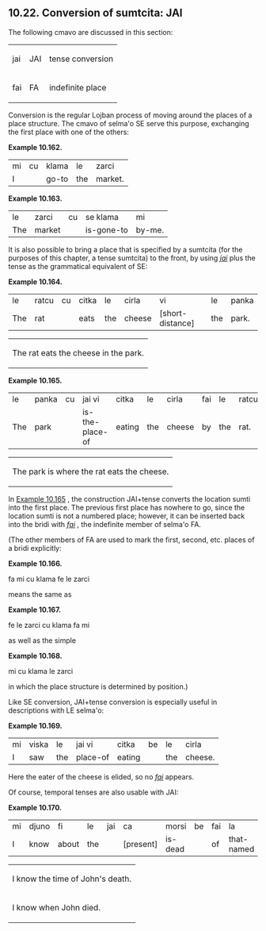 <a id="section-jai"></a>10.22. <a id="c10s22"></a>Conversion of sumtcita: JAI
-----------------------------------------------------------------------------

The following cmavo are discussed in this section:

<table class="cmavo-list"><colgroup></colgroup><tbody><tr class="cmavo-entry"><td class="cmavo"><p class="cmavo">jai</p></td><td class="selmaho"><p class="selmaho">JAI</p></td><td class="description"><p class="description">tense conversion</p></td></tr><tr class="cmavo-entry"><td class="cmavo"><p class="cmavo">fai</p></td><td class="selmaho"><p class="selmaho">FA</p></td><td class="description"><p class="description">indefinite place</p></td></tr></tbody></table>

<a id="id-1.11.24.4.1" class="indexterm"></a><a id="id-1.11.24.4.2" class="indexterm"></a>Conversion is the regular Lojban process of moving around the places of a place structure. The cmavo of selma'o SE serve this purpose, exchanging the first place with one of the others:

<div class="interlinear-gloss-example example">
<a id="example-random-id-qEu5"></a>

**Example 10.162. <a id="c10e22d1"></a>** 

<table class="interlinear-gloss"><colgroup></colgroup><tbody><tr class="jbo"><td>mi</td><td>cu</td><td>klama</td><td>le</td><td>zarci</td></tr><tr class="gloss"><td>I</td><td></td><td>go-to</td><td>the</td><td>market.</td></tr></tbody></table>

</div>  
<div class="interlinear-gloss-example example">
<a id="example-random-id-qEu9"></a>

**Example 10.163. <a id="c10e22d2"></a>** 

<table class="interlinear-gloss"><colgroup></colgroup><tbody><tr class="jbo"><td>le</td><td>zarci</td><td>cu</td><td>se&nbsp;klama</td><td>mi</td></tr><tr class="gloss"><td>The</td><td>market</td><td></td><td>is-gone-to</td><td>by-me.</td></tr></tbody></table>

</div>  

<a id="id-1.11.24.7.1" class="indexterm"></a><a id="id-1.11.24.7.2" class="indexterm"></a><a id="id-1.11.24.7.3" class="indexterm"></a>It is also possible to bring a place that is specified by a sumtcita (for the purposes of this chapter, a tense sumtcita) to the front, by using _<a id="id-1.11.24.7.4.1" class="indexterm"></a>[_jai_](../go01#valsi-jai)_ plus the tense as the grammatical equivalent of SE:

<div class="interlinear-gloss-example example">
<a id="example-random-id-qEvD"></a>

**Example 10.164. <a id="c10e22d3"></a><a id="id-1.11.24.8.1.2" class="indexterm"></a>** 

<table class="interlinear-gloss"><colgroup></colgroup><tbody><tr class="jbo"><td>le</td><td>ratcu</td><td>cu</td><td>citka</td><td>le</td><td>cirla</td><td>vi</td><td>le</td><td>panka</td></tr><tr class="gloss"><td>The</td><td>rat</td><td></td><td>eats</td><td>the</td><td>cheese</td><td>[short-distance]</td><td>the</td><td>park.</td></tr></tbody></table>

<table class="interlinear-gloss"><tbody><tr class="para"><td colspan="12321"><p class="natlang">The rat eats the cheese in the park.</p></td></tr></tbody></table>

</div>  
<div class="interlinear-gloss-example example">
<a id="example-random-id-qEWB"></a>

**Example 10.165. <a id="c10e22d4"></a><a id="id-1.11.24.9.1.2" class="indexterm"></a>** 

<table class="interlinear-gloss"><colgroup></colgroup><tbody><tr class="jbo"><td>le</td><td>panka</td><td>cu</td><td>jai&nbsp;vi</td><td>citka</td><td>le</td><td>cirla</td><td>fai</td><td>le</td><td>ratcu</td></tr><tr class="gloss"><td>The</td><td>park</td><td></td><td>is-the-place-of</td><td>eating</td><td>the</td><td>cheese</td><td>by</td><td>the</td><td>rat.</td></tr></tbody></table>

<table class="interlinear-gloss"><tbody><tr class="para"><td colspan="12321"><p class="natlang">The park is where the rat eats the cheese.</p></td></tr></tbody></table>

</div>  

<a id="id-1.11.24.10.1" class="indexterm"></a>In [Example 10.165](../section-jai#example-random-id-qEWB) , the construction JAI+tense converts the location sumti into the first place. The previous first place has nowhere to go, since the location sumti is not a numbered place; however, it can be inserted back into the bridi with _<a id="id-1.11.24.10.3.1" class="indexterm"></a>[_fai_](../go01#valsi-fai)_ , the indefinite member of selma'o FA.

(The other members of FA are used to mark the first, second, etc. places of a bridi explicitly:

<div class="interlinear-gloss-example example">
<a id="example-random-id-YS3i"></a>

**Example 10.166. <a id="c10e22d5"></a>** 

<a id="id-1.11.24.12.2.1" class="indexterm"></a>fa mi cu klama fe le zarci

</div>  

means the same as

<div class="interlinear-gloss-example example">
<a id="example-random-id-4DGL"></a>

**Example 10.167. <a id="c10e22d6"></a>** 

<a id="id-1.11.24.14.2.1" class="indexterm"></a>fe le zarci cu klama fa mi

</div>  

as well as the simple

<div class="interlinear-gloss-example example">
<a id="example-random-id-Q6J9"></a>

**Example 10.168. <a id="c10e22d7"></a>** 

<a id="id-1.11.24.16.2.1" class="indexterm"></a>mi cu klama le zarci

</div>  

in which the place structure is determined by position.)

<a id="id-1.11.24.18.1" class="indexterm"></a><a id="id-1.11.24.18.2" class="indexterm"></a>Like SE conversion, JAI+tense conversion is especially useful in descriptions with LE selma'o:

<div class="interlinear-gloss-example example">
<a id="example-random-id-esDa"></a>

**Example 10.169. <a id="c10e22d8"></a><a id="id-1.11.24.19.1.2" class="indexterm"></a>** 

<table class="interlinear-gloss"><colgroup></colgroup><tbody><tr class="jbo"><td>mi</td><td>viska</td><td>le</td><td>jai&nbsp;vi</td><td>citka</td><td>be</td><td>le</td><td>cirla</td></tr><tr class="gloss"><td>I</td><td>saw</td><td>the</td><td>place-of</td><td>eating</td><td></td><td>the</td><td>cheese.</td></tr></tbody></table>

</div>  

Here the eater of the cheese is elided, so no _<a id="id-1.11.24.20.1.1" class="indexterm"></a>[_fai_](../go01#valsi-fai)_ appears.

<a id="id-1.11.24.21.1" class="indexterm"></a>Of course, temporal tenses are also usable with JAI:

<div class="interlinear-gloss-example example">
<a id="example-random-id-nSnh"></a>

**Example 10.170. <a id="c10e22d9"></a>** 

<table class="interlinear-gloss"><colgroup></colgroup><tbody><tr class="jbo"><td>mi</td><td>djuno</td><td>fi</td><td>le</td><td>jai</td><td>ca</td><td>morsi</td><td>be</td><td>fai</td><td>la</td><td>.djan.</td></tr><tr class="gloss"><td>I</td><td>know</td><td>about</td><td>the</td><td></td><td>[present]</td><td>is-dead</td><td></td><td>of</td><td>that-named</td><td><span class="quote">“<span class="quote">John</span>”</span></td><td>.</td></tr></tbody></table>

<table class="interlinear-gloss"><tbody><tr class="para"><td colspan="12321"><p class="natlang">I know the time of John's death.</p></td></tr><tr class="para"><td colspan="12321"><p class="natlang">I know when John died.</p></td></tr></tbody></table>

</div>